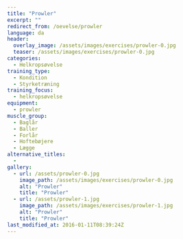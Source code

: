 ```yaml
---
title: "Prowler"
excerpt: ""
redirect_from: /oevelse/prowler
language: da
header:
  overlay_image: /assets/images/exercises/prowler-0.jpg
  teaser: /assets/images/exercises/prowler-0.jpg
categories:
  - Helkropsøvelse
training_type: 
  - Kondition
  - Styrketræning
training_focus: 
  - helkropsøvelse
equipment:
  - prowler
muscle_group:
  - Baglår
  - Baller
  - Forlår
  - Hoftebøjere
  - Lægge
alternative_titles:
  - 
gallery:
  - url: /assets/prowler-0.jpg
    image_path: /assets/images/exercises/prowler-0.jpg
    alt: "Prowler"
    title: "Prowler"
  - url: /assets/prowler-1.jpg
    image_path: /assets/images/exercises/prowler-1.jpg
    alt: "Prowler"
    title: "Prowler"
last_modified_at: 2016-01-11T08:39:24Z
---
```



